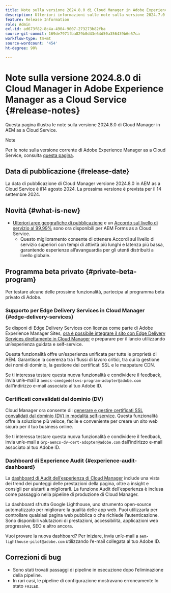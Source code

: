 ```yaml
---
title: Note sulla versione 2024.8.0 di Cloud Manager in Adobe Experience Manager as a Cloud Service
description: Ulteriori informazioni sulle note sulla versione 2024.7.0 di Cloud Manager in AEM as a Cloud Service.
feature: Release Information
role: Admin
exl-id: ad673f82-8c4a-4904-9007-273273b82fba
source-git-commit: 169de7971fba829b0d43e64d50a356439b6e57ca
workflow-type: tm+mt
source-wordcount: '454'
ht-degree: 90%

---
```


# Note sulla versione 2024.8.0 di Cloud Manager in Adobe Experience Manager as a Cloud Service {#release-notes}

Questa pagina illustra le note sulla versione 2024.8.0 di Cloud Manager in AEM as a Cloud Service.

>[!NOTE]
>
>Per le note sulla versione corrente di Adobe Experience Manager as a Cloud Service, consulta [questa pagina](/help/release-notes/release-notes-cloud/release-notes-current.md).

## Data di pubblicazione {#release-date}

La data di pubblicazione di Cloud Manager versione 2024.8.0 in AEM as a Cloud Service è il14 agosto 2024. La prossima versione è prevista per il 14 settembre 2024.

## Novità {#what-is-new}

* [Ulteriori aree geografiche di pubblicazione](/help/operations/additional-publish-regions.md) e un [Accordo sul livello di servizio al 99,99%](/help/implementing/cloud-manager/getting-access-to-aem-in-cloud/creating-production-programs.md#sla) sono ora disponibili per AEM Forms as a Cloud Service.
   * Questo miglioramento consente di ottenere Accordi sul livello di servizio superiori con tempi di attività più lunghi e latenza più bassa, garantendo esperienze all’avanguardia per gli utenti distribuiti a livello globale.

## Programma beta privato {#private-beta-program}

Per testare alcune delle prossime funzionalità, partecipa al programma beta privato di Adobe.

### Supporto per Edge Delivery Services in Cloud Manager {#edge-delivery-services}

Se disponi di Edge Delivery Services con licenza come parte di Adobe Experience Manager Sites, [ora è possibile integrare il sito con Edge Delivery Services direttamente in Cloud Manager](/help/implementing/cloud-manager/edge-delivery/introduction-to-edge-delivery-services.md) e preparare per il lancio utilizzando un’esperienza guidata e self-service.

Questa funzionalità offre un’esperienza unificata per tutte le proprietà di AEM. Garantisce la coerenza tra i flussi di lavoro critici, tra cui la gestione dei nomi di dominio, la gestione dei certificati SSL e le mappature CDN.

Se ti interessa testare questa nuova funzionalità e condividere il feedback, invia un’e-mail a `aemcs-cmedgedelsvs-program-adopter@adobe.com` dall’indirizzo e-mail associato al tuo Adobe ID.

### Certificati convalidati dal dominio (DV)

Cloud Manager ora consente di: [generare e gestire certificati SSL convalidati dal dominio (DV) in modalità self-service](/help/implementing/cloud-manager/managing-ssl-certifications/add-ssl-certificate.md). Questa funzionalità offre la soluzione più veloce, facile e conveniente per creare un sito web sicuro per il tuo business online.

Se ti interessa testare questa nuova funzionalità e condividere il feedback, invia un’e-mail a `Grp-aemcs-dv-dert-adopter@adobe.com` dall’indirizzo e-mail associato al tuo Adobe ID.

### Dashboard di Experience Audit {#experience-audit-dashboard}

La [dashboard di Audit dell’esperienza di Cloud Manager](/help/implementing/cloud-manager/experience-audit-dashboard.md) include una vista dei trend dei punteggi delle prestazioni della pagina, oltre a insight e consigli per aiutarti a migliorarli. La funzione Audit dell’esperienza è inclusa come passaggio nella pipeline di produzione di Cloud Manager.

La dashboard sfrutta Google Lighthouse, uno strumento open-source automatizzato per migliorare la qualità delle app web. Puoi utilizzarla per controllare qualsiasi pagina web pubblica o che richiede l’autenticazione. Sono disponibili valutazioni di prestazioni, accessibilità, applicazioni web progressive, SEO e altro ancora.

Vuoi provare la nuova dashboard? Per iniziare, invia un’e-mail a `aem-lighthouse-pilot@adobe.com` utilizzando l’e-mail collegata al tuo Adobe ID.

## Correzioni di bug

* Sono stati trovati passaggi di pipeline in esecuzione dopo l’eliminazione della pipeline.
* In rari casi, le pipeline di configurazione mostravano erroneamente lo stato `FAILED`.


